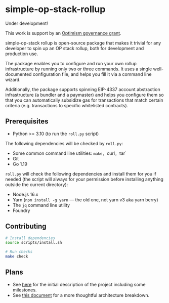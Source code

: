 # simple-op-stack-rollup

Under development!

This work is support by an
[Optimism governance grant](https://app.charmverse.io/op-grants/proposals?id=a6e6bfb8-75bd-41bd-acb1-618c3c62e667).

simple-op-stack rollup is open-source package that makes it trivial for any
developer to spin up an OP stack rollup, both for development and production
use.

The package enables you to configure and run your own rollup infrastructure by
running only two or three commands. It uses a single well-documented
configuration file, and helps you fill it via a command line wizard.

Additionally, the package supports spinning EIP-4337 account abstraction
infrastructure (a bundler and a paymaster) and helps you configure them so that
you can automatically subsidize gas for transactions that match certain criteria
(e.g. transactions to specific whitelisted contracts).

## Prerequisites

- Python >= 3.10 (to run the `roll.py` script)

The following dependencies will be checked by `roll.py`:

- Some common command line utilities: `make, `curl`, `tar`
- Git
- Go 1.19

`roll.py` will check the following dependencies and install them for you if needed (the script will
always for your permission before installing anything outside the current directory):

- Node.js 16.x
- Yarn (`npm install -g yarn` — the old one, not yarn v3 aka yarn berry)
- The `jq` command line utility
- Foundry

## Contributing

```bash
# Install dependencies
source scripts/install.sh

# Run checks
make check
```

## Plans

- See [here](https://app.charmverse.io/op-grants/proposals?id=a6e6bfb8-75bd-41bd-acb1-618c3c62e667)
  for the initial description of the project including some milestones.
- See [this document](https://hackmd.io/@vitalizing/SJXw9Wbih) for a more thoughtful architecture breakdown.